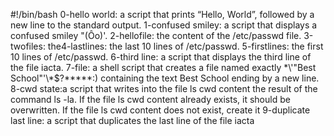#!/bin/bash
0-hello world: a script that prints “Hello, World”, followed by a new line to the standard output.
1-confused smiley: a script that displays a confused smiley "(Ôo)'.
2-hellofile: the content of the /etc/passwd file.
3-twofiles: the4-lastlines: the last 10 lines of /etc/passwd.
5-firstlines: the first 10 lines of /etc/passwd.
6-third line: a script that displays the third line of the file iacta.
7-file: a shell script that creates a file named exactly \*\\'"Best School"\'\\*$\?\*\*\*\*\*:) containing the text Best School ending by a new line.
8-cwd state:a script that writes into the file ls cwd content the result of the command ls -la. If the file ls cwd content already exists, it should be overwritten. If the file ls cwd content does not exist, create it
9-duplicate last line: a script that duplicates the last line of the file iacta
